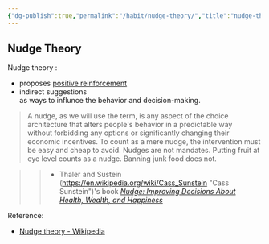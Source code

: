 ```yaml
---
{"dg-publish":true,"permalink":"/habit/nudge-theory/","title":"nudge-theory","tags":["behaviour","habit","management"],"noteIcon":""}
---
```



## Nudge Theory

Nudge theory :

- proposes [positive reinforcement](https://en.wikipedia.org/wiki/Positive_reinforcement "Positive reinforcement") 
- indirect suggestions  
as ways to influnce the behavior and decision-making.

>A nudge, as we will use the term, is any aspect of the choice architecture that alters people's behavior in a predictable way without forbidding any options or significantly changing their economic incentives. To count as a mere nudge, the intervention must be easy and cheap to avoid. Nudges are not mandates. Putting fruit at eye level counts as a nudge. Banning junk food does not.

>
>
>>
>

>>- Thaler and Sustein (<https://en.wikipedia.org/wiki/Cass_Sunstein> "Cass Sunstein")'s book _[Nudge: Improving Decisions About Health, Wealth, and Happiness](https://en.wikipedia.org/wiki/Nudge_(book) "Nudge (book)")_

Reference:

- [Nudge theory - Wikipedia](https://en.wikipedia.org/wiki/Nudge_theory)
